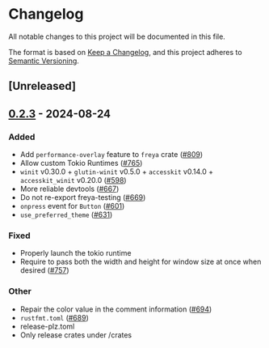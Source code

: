 # Changelog
All notable changes to this project will be documented in this file.

The format is based on [Keep a Changelog](https://keepachangelog.com/en/1.0.0/),
and this project adheres to [Semantic Versioning](https://semver.org/spec/v2.0.0.html).

## [Unreleased]

## [0.2.3](https://github.com/albinekb/freya/compare/freya-v0.2.2...freya-v0.2.3) - 2024-08-24

### Added
- Add `performance-overlay` feature to `freya` crate ([#809](https://github.com/albinekb/freya/pull/809))
- Allow custom Tokio Runtimes ([#765](https://github.com/albinekb/freya/pull/765))
- `winit` v0.30.0 + `glutin-winit` v0.5.0 + `accesskit` v0.14.0 + `accesskit_winit` v0.20.0  ([#598](https://github.com/albinekb/freya/pull/598))
- More reliable devtools ([#667](https://github.com/albinekb/freya/pull/667))
- Do not re-export freya-testing ([#669](https://github.com/albinekb/freya/pull/669))
- `onpress` event for `Button` ([#601](https://github.com/albinekb/freya/pull/601))
- `use_preferred_theme` ([#631](https://github.com/albinekb/freya/pull/631))

### Fixed
- Properly launch the tokio runtime
- Require to pass both the width and height for window size at once when desired ([#757](https://github.com/albinekb/freya/pull/757))

### Other
- Repair the color value in the comment information ([#694](https://github.com/albinekb/freya/pull/694))
- `rustfmt.toml` ([#689](https://github.com/albinekb/freya/pull/689))
- release-plz.toml
- Only release crates under /crates
